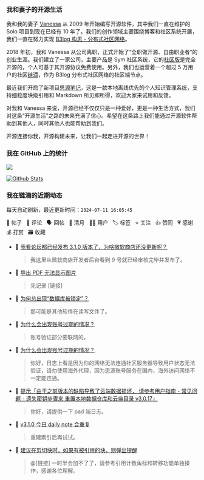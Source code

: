 ### 我和妻子的开源生活

我和我的妻子 [Vanessa](https://github.com/Vanessa219) 从 2009 年开始编写开源软件，其中我们一直在维护的 Solo 项目到现在已经有 10 年了。我们的创作领域主要围绕博客和社区系统开展，我们一直在努力实现 [B3log 构思 - 分布式社区网络](https://ld246.com/article/1546941897596)。

2018 年初，我和 Vanessa 从公司离职，正式开始了“全职做开源、自由职业者”的创业生涯。我们建立了一家公司，主要产品是 Sym 社区系统，它的[社区版](https://github.com/88250/symphony)是完全开源的，个人可基于其开源协议免费使用。另外，我们也运营着一个超过 5 万用户的社区[链滴](https://ld246.com)，作为 B3log 分布式社区网络的社区端节点。

最近我们开启了新项目[思源笔记](https://github.com/siyuan-note/siyuan)，这是一款本地离线优先的个人知识管理系统，支持细粒度块级引用和 Markdown 所见即所得，欢迎大家来试用和反馈。

对我和 Vanessa 来说，开源已经不仅仅只是一种爱好，更是一种生活方式，我们对这条“开源生活”之路的未来充满了信心。希望在这条路上我们能通过开源软件帮助到其他人，同时其他人也能帮助到我们。

开源连接你我，开源构建未来，让我们一起走进开源的世界！

### 我在 GitHub 上的统计

<a title="Hits" target="_blank" href="https://github.com/88250/88250"><img src="https://hits.b3log.org/88250/88250.svg"></a>

[![Github Stats](https://github-readme-stats.vercel.app/api?username=88250&theme=tokyonight&show_icons=true)](https://github.com/88250)

<!--events start -->

### 我在链滴的近期动态

每天自动刷新，最近更新时间：`2024-07-11 16:05:45`

📝 帖子 &nbsp; 💬 评论 &nbsp; 🗣 回帖 &nbsp; 🌙 清月 &nbsp; 👨‍💻 用户 &nbsp; 🏷️ 标签 &nbsp; ⭐️ 关注 &nbsp; 👍 赞同 &nbsp; 💗 感谢 &nbsp; 💰 打赏 &nbsp; 🗃 收藏

* 💬 [我看论坛都已经发布 3.1.0 版本了，为啥微软商店还没更新呢？](https://ld246.com/article/1720665069272/comment/1720665443878#comments)

  > 我这里从微软商店开发者后台看到 9 号就已经审核完毕并发布了。
* 💬 [导出 PDF 无法显示图片](https://ld246.com/article/1720351021753/comment/1720663960505#comments)

  > 先记录 [链接]
* 💬 [为何总出现“数据库被锁定”？](https://ld246.com/article/1719138909768/comment/1720659672693#comments)

  > 那可能是其他软件在读写文件了。
* 💬 [为什么会出现账号过期的情况？](https://ld246.com/article/1720496219551/comment/1720538890931#comments)

  > 账号验证部分要联网的。
* 💬 [为什么会出现账号过期的情况？](https://ld246.com/article/1720496219551/comment/1720537285778#comments)

  > 你好，日志上看是因为你的网络无法连通社区服务器导致用户状态无法验证，请勿使用海外代理，因为思源账号服务在国内，海外访问网络不一定能连通。
* 💬 [提示「由于之前版本的缺陷导致了云端数据损坏， 请参考用户指南 - 常见问题 - 遗失密钥步骤来 重置本地数据仓库和云端目录 v3.0.17」](https://ld246.com/article/1720490277101/comment/1720537105416#comments)

  > 你好，请提供一下 pad 端日志。
* 💬 [v3.1.0 今日 daily note 会重复](https://ld246.com/article/1720517648094/comment/1720518082977#comments)

  > 重建索引后再试试。
* 💬 [建议在剪切块时，如果有被引用的块，则弹出提醒](https://ld246.com/article/1720422862722/comment/1720439339798#comments)

  > @[链接] 一时半会加不了了，请参考引用计数角标和转移功能单独操作，感谢各位理解。


<!--events end -->
